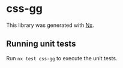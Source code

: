 # css-gg

This library was generated with [Nx](https://nx.dev).

## Running unit tests

Run `nx test css-gg` to execute the unit tests.
